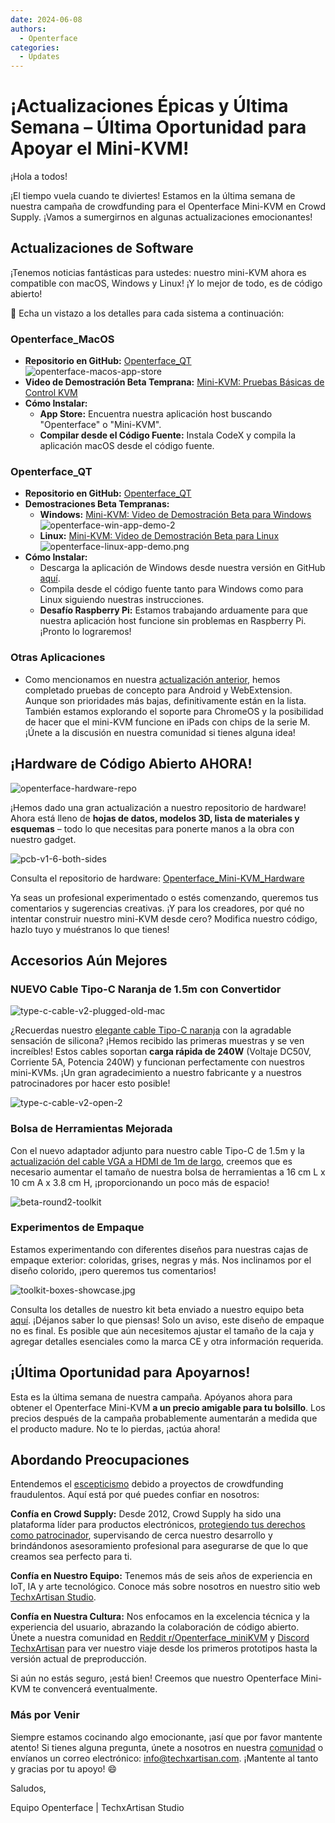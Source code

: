 ```yaml
---
date: 2024-06-08
authors:
  - Openterface
categories:
  - Updates
---
```


# ¡Actualizaciones Épicas y Última Semana – Última Oportunidad para Apoyar el Mini-KVM!

¡Hola a todos!

¡El tiempo vuela cuando te diviertes! Estamos en la última semana de nuestra campaña de crowdfunding para el Openterface Mini-KVM en Crowd Supply. ¡Vamos a sumergirnos en algunas actualizaciones emocionantes!

## Actualizaciones de Software

¡Tenemos noticias fantásticas para ustedes: nuestro mini-KVM ahora es compatible con macOS, Windows y Linux! ¡Y lo mejor de todo, es de código abierto!

🎉 Echa un vistazo a los detalles para cada sistema a continuación:

### Openterface_MacOS

  - **Repositorio en GitHub:** [Openterface_QT](https://github.com/TechxArtisanStudio/Openterface_QT)
  ![openterface-macos-app-store](https://www.crowdsupply.com/img/50cb/9cdf2fb2-d3e9-411c-a90e-9fb2e1ac50cb/openterface-macos-app-store-1_png_gallery-lg.jpg)
  - **Video de Demostración Beta Temprana:** [Mini-KVM: Pruebas Básicas de Control KVM](https://www.youtube.com/watch?v=m7OpUem0zqY)
  - **Cómo Instalar:**
    - **App Store:** Encuentra nuestra aplicación host buscando "Openterface" o "Mini-KVM".
    - **Compilar desde el Código Fuente:** Instala CodeX y compila la aplicación macOS desde el código fuente.

### Openterface_QT

  - **Repositorio en GitHub:** [Openterface_QT](https://github.com/TechxArtisanStudio/Openterface_QT)
  - **Demostraciones Beta Tempranas:**
    - **Windows:** [Mini-KVM: Video de Demostración Beta para Windows](https://www.youtube.com/watch?v=ERzpGtRvP2o&t=23s)
    ![openterface-win-app-demo-2](https://www.crowdsupply.com/img/d146/26c5df78-f942-4743-ad32-97659a89d146/openterface-win-app-demo-2-1_jpg_gallery-lg.jpg)
    - **Linux:** [Mini-KVM: Video de Demostración Beta para Linux](https://www.youtube.com/watch?v=_ScpI6TC0Pk)
    ![openterface-linux-app-demo.png](https://www.crowdsupply.com/img/61a9/58109b24-3d4e-4058-8377-9860631661a9/openterface-linux-app-demo_png_md-xl.jpg)
  - **Cómo Instalar:**
    - Descarga la aplicación de Windows desde nuestra versión en GitHub [aquí](https://github.com/TechxArtisanStudio/Openterface_QT/releases/tag/v0.0.1).
    - Compila desde el código fuente tanto para Windows como para Linux siguiendo nuestras instrucciones.
    - **Desafío Raspberry Pi:** Estamos trabajando arduamente para que nuestra aplicación host funcione sin problemas en Raspberry Pi. ¡Pronto lo lograremos!

### Otras Aplicaciones

  - Como mencionamos en nuestra [actualización anterior](/blog/from-development-to-your-hands--behind-the-scenes-/#openterface_android-and-openterface_webextension), hemos completado pruebas de concepto para Android y WebExtension. Aunque son prioridades más bajas, definitivamente están en la lista. También estamos explorando el soporte para ChromeOS y la posibilidad de hacer que el mini-KVM funcione en iPads con chips de la serie M. ¡Únete a la discusión en nuestra comunidad si tienes alguna idea!

## ¡Hardware de Código Abierto AHORA!

![openterface-hardware-repo](https://www.crowdsupply.com/img/e221/34b41a81-4f7e-48dc-a8e6-b133473be221/openterface-hardware-repo_png_md-xl.jpg)

¡Hemos dado una gran actualización a nuestro repositorio de hardware! Ahora está lleno de **hojas de datos, modelos 3D, lista de materiales y esquemas** – todo lo que necesitas para ponerte manos a la obra con nuestro gadget.

![pcb-v1-6-both-sides](https://www.crowdsupply.com/img/8090/691c6e65-aeb4-426b-8108-61313a228090/pcb-v1-6-both-sides_jpg_md-xl.jpg)

Consulta el repositorio de hardware: [Openterface_Mini-KVM_Hardware](https://github.com/TechxArtisanStudio/Openterface_Mini-KVM_Hardware)

Ya seas un profesional experimentado o estés comenzando, queremos tus comentarios y sugerencias creativas. ¡Y para los creadores, por qué no intentar construir nuestro mini-KVM desde cero? Modifica nuestro código, hazlo tuyo y muéstranos lo que tienes!

## Accesorios Aún Mejores

### NUEVO Cable Tipo-C Naranja de 1.5m con Convertidor

![type-c-cable-v2-plugged-old-mac](https://www.crowdsupply.com/img/9871/2f6f967e-b9ea-4b48-b5dd-da135fb29871/type-c-cable-v2-plugged-old-mac_jpg_md-xl.jpg)

¿Recuerdas nuestro [elegante cable Tipo-C naranja](/blog/from-development-to-your-hands--behind-the-scenes-/#upgrading-toolkit-accessories) con la agradable sensación de silicona? ¡Hemos recibido las primeras muestras y se ven increíbles! Estos cables soportan **carga rápida de 240W** (Voltaje DC50V, Corriente 5A, Potencia 240W) y funcionan perfectamente con nuestros mini-KVMs. ¡Un gran agradecimiento a nuestro fabricante y a nuestros patrocinadores por hacer esto posible!

![type-c-cable-v2-open-2](https://www.crowdsupply.com/img/71b2/b37b66e3-7f2e-4c5e-bb45-8944ee2971b2/type-c-cable-v2-open-2_jpg_gallery-lg.jpg)


### Bolsa de Herramientas Mejorada

Con el nuevo adaptador adjunto para nuestro cable Tipo-C de 1.5m y la [actualización del cable VGA a HDMI de 1m de largo](/blog/-upgrade-on-vga-to-hdmi-cable-as-a-free-bonus-/), creemos que es necesario aumentar el tamaño de nuestra bolsa de herramientas a 16 cm L x 10 cm A x 3.8 cm H, ¡proporcionando un poco más de espacio!

![beta-round2-toolkit](https://www.crowdsupply.com/img/0f20/4aed395b-dbef-4670-b340-403ee8e30f20/beta-round2-toolkit_jpg_md-xl.jpg)

### Experimentos de Empaque

Estamos experimentando con diferentes diseños para nuestras cajas de empaque exterior: coloridas, grises, negras y más. Nos inclinamos por el diseño colorido, ¡pero queremos tus comentarios!

![toolkit-boxes-showcase.jpg](https://www.crowdsupply.com/img/b54b/a041e188-b6ea-4f49-a550-46bc9565b54b/toolkit-boxes-showcase_jpg_gallery-lg.jpg)

Consulta los detalles de nuestro kit beta enviado a nuestro equipo beta [aquí](https://www.reddit.com/r/Openterface_miniKVM/comments/1d40atr/tactical_reinforcements_round_2_are_on_their_way/). ¡Déjanos saber lo que piensas! Solo un aviso, este diseño de empaque no es final. Es posible que aún necesitemos ajustar el tamaño de la caja y agregar detalles esenciales como la marca CE y otra información requerida.

## ¡Última Oportunidad para Apoyarnos!

Esta es la última semana de nuestra campaña. Apóyanos ahora para obtener el Openterface Mini-KVM **a un precio amigable para tu bolsillo**. Los precios después de la campaña probablemente aumentarán a medida que el producto madure. No te lo pierdas, ¡actúa ahora!

## Abordando Preocupaciones

Entendemos el [escepticismo](/blog/from-development-to-your-hands--behind-the-scenes-/#addressing-concerns) debido a proyectos de crowdfunding fraudulentos. Aquí está por qué puedes confiar en nosotros:

**Confía en Crowd Supply:** Desde 2012, Crowd Supply ha sido una plataforma líder para productos electrónicos, [protegiendo tus derechos como patrocinador](https://www.crowdsupply.com/guide/backer-protection), supervisando de cerca nuestro desarrollo y brindándonos asesoramiento profesional para asegurarse de que lo que creamos sea perfecto para ti.

**Confía en Nuestro Equipo:** Tenemos más de seis años de experiencia en IoT, IA y arte tecnológico. Conoce más sobre nosotros en nuestro sitio web [TechxArtisan Studio](https://techxartisan.com/en/).

**Confía en Nuestra Cultura:** Nos enfocamos en la excelencia técnica y la experiencia del usuario, abrazando la colaboración de código abierto. Únete a nuestra comunidad en [Reddit r/Openterface_miniKVM](/reddit) y [Discord TechxArtisan](/discord) para ver nuestro viaje desde los primeros prototipos hasta la versión actual de preproducción.

Si aún no estás seguro, ¡está bien! Creemos que nuestro Openterface Mini-KVM te convencerá eventualmente.

### Más por Venir

Siempre estamos cocinando algo emocionante, ¡así que por favor mantente atento! Si tienes alguna pregunta, únete a nosotros en nuestra [comunidad](/community/) o envíanos un correo electrónico: info@techxartisan.com. ¡Mantente al tanto y gracias por tu apoyo! 😄

Saludos,

Equipo Openterface | TechxArtisan Studio